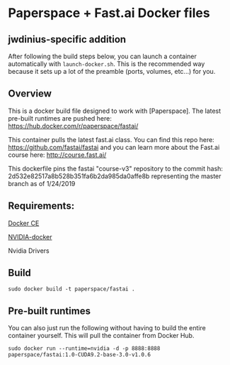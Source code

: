 # Paperspace + Fast.ai Docker files

## jwdinius-specific addition
After following the build steps below, you can launch a container automatically with `launch-docker.sh`.  This is the recommended way because it sets up a lot of the preamble (ports, volumes, etc...) for you.

## Overview

This is a docker build file designed to work with [Paperspace]. The latest pre-built runtimes are pushed here: https://hub.docker.com/r/paperspace/fastai/

This container pulls the latest fast.ai class. You can find this repo here: https://github.com/fastai/fastai and you can learn more about the Fast.ai course here: http://course.fast.ai/

This dockerfile pins the fastai "course-v3" repository to the commit hash: 2d532e82517a8b528b351fa6b2da985da0affe8b representing the master branch as of 1/24/2019

## Requirements:

[Docker CE](https://docs.docker.com/engine/installation/linux/docker-ce/ubuntu/)

[NVIDIA-docker](https://github.com/NVIDIA/nvidia-docker)

Nvidia Drivers


## Build

`sudo docker build -t paperspace/fastai .`

## Pre-built runtimes

You can also just run the following without having to build the entire container yourself. This will pull the container from Docker Hub.

`sudo docker run --runtime=nvidia -d -p 8888:8888 paperspace/fastai:1.0-CUDA9.2-base-3.0-v1.0.6`
